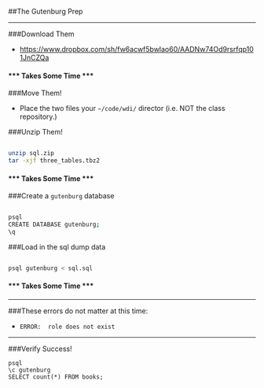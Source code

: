 ##The Gutenburg Prep

---


###Download Them
- https://www.dropbox.com/sh/fw6acwf5bwlao60/AADNw74Od9rsrfqp101JnCZQa

#### *** Takes Some Time ***

###Move Them!
- Place the two files your `~/code/wdi/` director (i.e. NOT the class repository.)

###Unzip Them!

```bash

unzip sql.zip
tar -xjf three_tables.tbz2
```

#### *** Takes Some Time ***


###Create a `gutenburg` database

```bash

psql
CREATE DATABASE gutenburg;
\q
```

###Load in the sql dump data

```bash

psql gutenburg < sql.sql
```

#### *** Takes Some Time ***

---

###These errors do not matter at this time:
- `ERROR:  role does not exist`

---

###Verify Success!

```
psql
\c gutenburg
SELECT count(*) FROM books;

```
